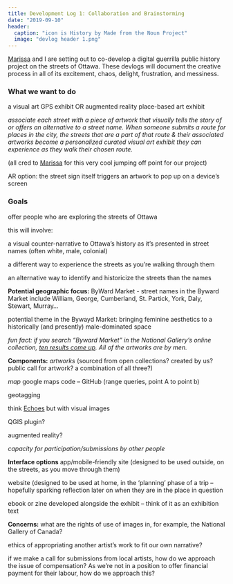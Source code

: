 ```yaml
---
title: Development Log 1: Collaboration and Brainstorming
date: "2019-09-10" 
header:
  caption: "icon is History by Made from the Noun Project"
  image: "devlog header 1.png"
--- 
```

[Marissa](https://marissafoley.netlify.com/) and I are setting out to co-develop a digital guerrilla public history project on the streets of Ottawa. These devlogs will document the creative process in all of its excitement, chaos, delight, frustration, and messiness.  

### What we want to do
a visual art GPS exhibit OR augmented reality place-based art exhibit 

*associate each street with a piece of artwork that visually tells the story of or offers an alternative to a street name. When someone submits a route for places in the city, the streets that are a part of that route & their associated artworks become a personalized curated visual art exhibit they can experience as they walk their chosen route.*

(all cred to [Marissa](https://marissafoley.netlify.com) for this very cool jumping off point for our project)

AR option: the street sign itself triggers an artwork to pop up on a device’s screen   

### Goals
offer people who are exploring the streets of Ottawa 

this will involve: 

a visual counter-narrative to Ottawa’s history as it’s presented in street names (often white, male, colonial) 

a different way to experience the streets as you’re walking through them

an alternative way to identify and historicize the streets than the names 

**Potential geographic focus:** 
ByWard Market - street names in the Byward Market include William, George, Cumberland, St. Partick, York, Daly, Stewart, Murray… 

potential theme in the Bywayd Market: bringing feminine aesthetics to a historically (and presently) male-dominated space 

*fun fact: if you search “Byward Market” in the National Gallery’s online collection, [ten results come up](https://www.gallery.ca/collection/search-the-collection?search_api_views_fulltext=byward%20market%20&sort_by=search_api_relevance). All of the artworks are by men.* 

**Components:** 
*artworks* 
(sourced from open collections? created by us? public call for artwork? a combination of all three?) 

*map* 
google maps code – GitHub (range queries, point A to point b)

geotagging 

think [Echoes](https://echoes.xyz/) but with visual images

QGIS plugin? 

augmented reality? 

*capacity for participation/submissions by other people*

**Interface options**
app/mobile-friendly site (designed to be used outside, on the streets, as you move through them)

website (designed to be used at home, in the ‘planning’ phase of a trip – hopefully sparking reflection later on when they are in the place in question 

ebook or zine developed alongside the exhibit – think of it as an exhibition text 

**Concerns:** 
what are the rights of use of images in, for example, the National Gallery of Canada? 

ethics of appropriating another artist’s work to fit our own narrative? 

if we make a call for submissions from local artists, how do we approach the issue of compensation? As we’re not in a position to offer financial payment for their labour, how do we approach this? 
